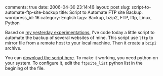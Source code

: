 comments: true
date: 2006-04-30 23:14:46
layout: post
slug: script-to-automate-ftp-site-backup
title: Script to Automate FTP site Backup.
wordpress_id: 16
category: English
tags: Backup, bzip2, FTP, lftp, Linux, Python

Based on [my yesterday experimentations](http://kevin.deldycke.com/2006/04/bad-ftp-mirrors-with-fmirror-or-wget-use-lftp/), I've code today a little script to automate the backup of several websites of mine. This script use `lftp` to mirror file from a remote host to your local machine. Then it create a `bzip2` archive.

You can [download the script here](https://github.com/kdeldycke/scripts/blob/master/website-backup.py). To make it working, you need python on your system. To configure it, edit the `ftpsite_list` python list in the begining of the file.
